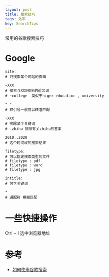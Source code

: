 ```yaml
---
layout: post
title: 搜索技巧
tags: 效率
key: SearchTips
---
```

常用的谷歌搜索技巧
<!--more-->
# Google  
```
site:
# 只搜索某个网站的页面

~XXX
# 搜索与XXX相关的近义词
# ~college  类似于higer education , university

" "
# 双引号一般可以精准匹配

-XXX
# 排除某个关键词
# -zhihu 排除有关zhihu的答案

2010..2020
# 这个时间段的搜索结果

filetype:
# 可以指定搜索类型的文件 
# filetype : pdf 
# filetype : word
# filetype : jpg

intitle:
# 包含关键词

* 
# 通配符 模糊匹配

```

# 一些快捷操作
Ctrl + l 选中浏览器地址

# 参考
- [如何使用谷歌搜索](https://www.zhihu.com/question/20161362/answer/14180620)